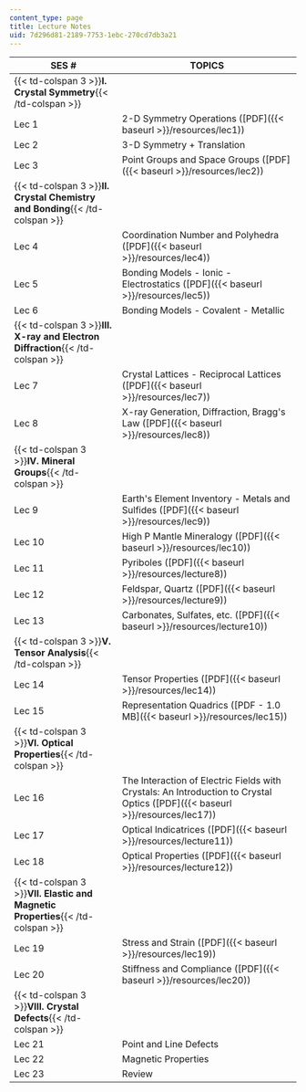 ```yaml
---
content_type: page
title: Lecture Notes
uid: 7d296d81-2189-7753-1ebc-270cd7db3a21
---
```


| SES # | TOPICS |
| --- | --- |
| {{< td-colspan 3 >}}**I. Crystal Symmetry**{{< /td-colspan >}} |||
| Lec 1 | 2-D Symmetry Operations ([PDF]({{< baseurl >}}/resources/lec1)) |
| Lec 2 | 3-D Symmetry + Translation |
| Lec 3 | Point Groups and Space Groups ([PDF]({{< baseurl >}}/resources/lec2)) |
| {{< td-colspan 3 >}}**II. Crystal Chemistry and Bonding**{{< /td-colspan >}} |||
| Lec 4 | Coordination Number and Polyhedra ([PDF]({{< baseurl >}}/resources/lec4)) |
| Lec 5 | Bonding Models - Ionic - Electrostatics ([PDF]({{< baseurl >}}/resources/lec5)) |
| Lec 6 | Bonding Models - Covalent - Metallic |
| {{< td-colspan 3 >}}**III. X-ray and Electron Diffraction**{{< /td-colspan >}} |||
| Lec 7 | Crystal Lattices - Reciprocal Lattices ([PDF]({{< baseurl >}}/resources/lec7)) |
| Lec 8 | X-ray Generation, Diffraction, Bragg's Law ([PDF]({{< baseurl >}}/resources/lec8)) |
| {{< td-colspan 3 >}}**IV. Mineral Groups**{{< /td-colspan >}} |||
| Lec 9 | Earth's Element Inventory - Metals and Sulfides ([PDF]({{< baseurl >}}/resources/lec9)) |
| Lec 10 | High P Mantle Mineralogy ([PDF]({{< baseurl >}}/resources/lec10)) |
| Lec 11 | Pyriboles ([PDF]({{< baseurl >}}/resources/lecture8)) |
| Lec 12 | Feldspar, Quartz ([PDF]({{< baseurl >}}/resources/lecture9)) |
| Lec 13 | Carbonates, Sulfates, etc. ([PDF]({{< baseurl >}}/resources/lecture10)) |
| {{< td-colspan 3 >}}**V. Tensor Analysis**{{< /td-colspan >}} |||
| Lec 14 | Tensor Properties ([PDF]({{< baseurl >}}/resources/lec14)) |
| Lec 15 | Representation Quadrics ([PDF - 1.0 MB]({{< baseurl >}}/resources/lec15)) |
| {{< td-colspan 3 >}}**VI. Optical Properties**{{< /td-colspan >}} |||
| Lec 16 | The Interaction of Electric Fields with Crystals: An Introduction to Crystal Optics ([PDF]({{< baseurl >}}/resources/lec17)) |
| Lec 17 | Optical Indicatrices ([PDF]({{< baseurl >}}/resources/lecture11)) |
| Lec 18 | Optical Properties ([PDF]({{< baseurl >}}/resources/lecture12)) |
| {{< td-colspan 3 >}}**VII. Elastic and Magnetic Properties**{{< /td-colspan >}} |||
| Lec 19 | Stress and Strain ([PDF]({{< baseurl >}}/resources/lec19)) |
| Lec 20 | Stiffness and Compliance ([PDF]({{< baseurl >}}/resources/lec20)) |
| {{< td-colspan 3 >}}**VIII. Crystal Defects**{{< /td-colspan >}} |||
| Lec 21 | Point and Line Defects |
| Lec 22 | Magnetic Properties |
| Lec 23 | Review